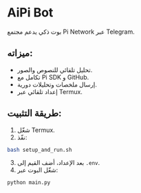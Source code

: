 # AiPi Bot
بوت ذكي يدعم مجتمع Pi Network عبر Telegram.

## ميزاته:
- تحليل تلقائي للنصوص والصور.
- تكامل مع Pi SDK و GitHub.
- إرسال ملخصات وتحليلات دورية.
- إعداد تلقائي عبر Termux.

## طريقة التثبيت:
1. شغّل Termux.
2. نفّذ:
```bash
bash setup_and_run.sh
```
3. بعد الإعداد، أضف القيم إلى `.env`.
4. شغّل البوت عبر:
```bash
python main.py
```
